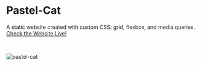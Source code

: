 # Pastel-Cat
A static website created with custom CSS: grid, flexbox, and media queries. <a href="https://parajdox.github.io/Pastel-Cat/">Check the Website Live!</a>

<br/>

![pastel-cat](https://user-images.githubusercontent.com/62003240/131102686-ddf56b3b-1815-4d8b-82b3-5fa32548d1c1.png)
